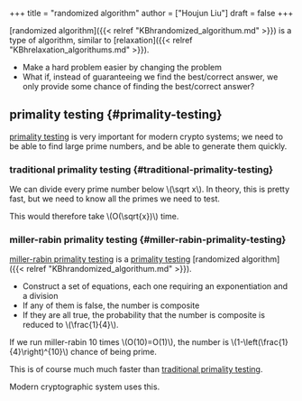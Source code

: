+++
title = "randomized algorithm"
author = ["Houjun Liu"]
draft = false
+++

[randomized algorithm]({{< relref "KBhrandomized_algorithum.md" >}}) is a type of algorithm, similar to [relaxation]({{< relref "KBhrelaxation_algorithums.md" >}}).

-   Make a hard problem easier by changing the problem
-   What if, instead of guaranteeing we find the best/correct answer, we only provide some chance of finding the best/correct answer?


## primality testing {#primality-testing}

[primality testing](#primality-testing) is very important for modern crypto systems; we need to be able to find large prime numbers, and be able to generate them quickly.


### traditional primality testing {#traditional-primality-testing}

We can divide every prime number below \\(\sqrt x\\). In theory, this is pretty fast, but we need to know all the primes we need to test.

This would therefore take \\(O(\sqrt{x})\\) time.


### miller-rabin primality testing {#miller-rabin-primality-testing}

[miller-rabin primality testing](#miller-rabin-primality-testing) is a [primality testing](#primality-testing) [randomized algorithm]({{< relref "KBhrandomized_algorithum.md" >}}).

-   Construct a set of equations, each one requiring an exponentiation and a division
-   If any of them is false, the number is composite
-   If they are all true, the probability that the number is composite is reduced to \\(\frac{1}{4}\\).

If we run miller-rabin 10 times \\(O(10)=O(1)\\), the number is \\(1-\left(\frac{1}{4}\right)^{10}\\) chance of being prime.

This is of course much much faster than [traditional primality testing](#traditional-primality-testing).

Modern cryptographic system uses this.